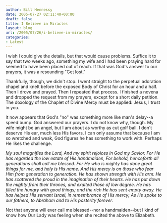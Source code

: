 ```yaml
---
author: Bill Hennessy
date: 2005-07-27 02:11:40+00:00
draft: false
title: I Believe in Miracles
layout: blog
url: /2005/07/26/i-believe-in-miracles/
categories:
- Latest
---
```


I wish I could give the details, but that would cause problems.  Suffice it to say that two weeks ago, something my wife and I had been praying hard for seemed to have been placed out of reach.  If that was God's answer to our prayers, it was a resounding "Get lost."

Thankfully, though, we didn't stop.  I went straight to the perpetual adoration chapel and knelt before the exposed Body of Christ for an hour and a half.  Then I drove and prayed.  Then I repeated that process.  I finished a novena and dropped the request from my prayers, except for a short daily petition.  The doxology of the Chaplet of Divine Mercy must be applied:  Jesus, I trust  in you.

It now appears that God's "no" was something more like man's delay--a speed bump.  God answered our prayers.  I do not know why, though.  My wife might be an angel, but I am about as worthy as cut golf ball.  I don't deserve His ear, much less His favors.   I can only assume that because I am so wretched and weak, God figures he has something to work with.  Perhaps He likes the challenge.

_My soul magnifies the Lord,
And my spirit rejoices in God my Savior.
For He has regarded the low estate of His handmaiden,
For behold, henceforth all generations shall call me blessed.
For He who is mighty has done great things for me, and holy is His name. And His mercy is on those who fear Him from generation to generation.
He has shown strength with His arm:
He has scattered the proud in the imagination of their hearts.
He has put down the mighty from their thrones,
and exalted those of low degree.
He has filled the hungry with good things;
and the rich He has sent empty away.
He has helped His servant Israel, in remembrance of His mercy;
As He spoke to our fathers, to Abraham and to His posterity forever._

Not that anyone will ever call me blessed--nor a handmaiden--but I kind of know how Our Lady was feeling when she recited the above to Elizabeth.


